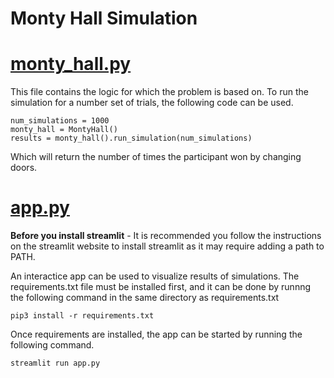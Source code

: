 # Monty Hall Simulation

# [monty_hall.py](monty_hall.py)
This file contains the logic for which the problem is based on. To run the simulation for a number set of trials, the following code can be used.
```
num_simulations = 1000
monty_hall = MontyHall()
results = monty_hall().run_simulation(num_simulations)
```
Which will return the number of times the participant won by changing doors.

# [app.py](app.py)
**Before you install streamlit** - It is recommended you follow the instructions on the streamlit website to install streamlit as it may require adding a path to PATH.
  
An interactice app can be used to visualize results of simulations. The requirements.txt file must be installed first, and it can be done by runnng the following command in the same directory as requirements.txt
```
pip3 install -r requirements.txt
```
Once requirements are installed, the app can be started by running the following command.
```
streamlit run app.py
```
